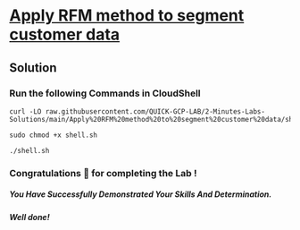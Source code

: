 # [Apply RFM method to segment customer data](https://www.cloudskillsboost.google/focuses/88317?parent=catalog)

## Solution 

### Run the following Commands in CloudShell

```
curl -LO raw.githubusercontent.com/QUICK-GCP-LAB/2-Minutes-Labs-Solutions/main/Apply%20RFM%20method%20to%20segment%20customer%20data/shell.sh

sudo chmod +x shell.sh

./shell.sh
```

### Congratulations 🎉 for completing the Lab !

##### *You Have Successfully Demonstrated Your Skills And Determination.*

#### *Well done!*
